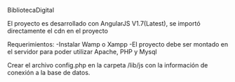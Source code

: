 BibliotecaDigital

El proyecto es desarrollado con AngularJS V1.7(Latest), se importó directamente el cdn en el proyecto

Requerimientos:
    -Instalar Wamp o Xampp
    -El proyecto debe ser montado en el servidor para poder utilizar Apache, PHP y Mysql

Crear el archivo config.php en la carpeta /lib/js con la información de conexión a la base de datos.

